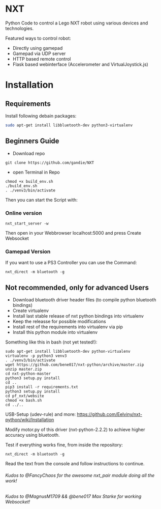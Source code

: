 # NXT

Python Code to control a Lego NXT robot using various devices and technologies.

Featured ways to control robot:
+ Directly using gamepad
+ Gamepad via UDP server
+ HTTP based remote control
+ Flask based webinterface (Accelerometer and VirtualJoystick.js)

# Installation

## Requirements

Install following debain packages:

```bash
sudo apt-get install libbluetooth-dev python3-virtualenv
```

## Beginners Guide

+ Download repo

```
git clone https://github.com/gandie/NXT
```

+ open Terminal in Repo

```
chmod +x build_env.sh
./build_env.sh
. ./venv3/bin/activate
```

Then you can start the Script with:

### Online version

```
nxt_start_server -w
```

Then open in your Webbrowser localhost:5000 and press Create Websocket


### Gamepad Version

If you want to use a PS3 Controller you can use the Command:

```
nxt_direct -m bluetooth -g
```

## Not recommended, only for advanced Users

+ Download bluetooth driver header files (to compile python bluetooth bindings)
+ Create virtualenv
+ Install last stable release of nxt python bindings into virtualenv
+ Keep the releasse for possible modifications
+ Install rest of the requirements into virtualenv via pip
+ Install this python module into virtualenv

Something like this in bash (not yet tested!):
```
sudo apt-get install libbluetooth-dev python-virtualenv
virtualenv -p python3 venv3
. ./venv3/bin/activate
wget https://github.com/bene017/nxt-python/archive/master.zip
unzip master.zip
cd nxt-python-master
python3 setup.py install
cd ..
pip3 install -r requirements.txt
python3 setup.py install
cd pf_nxt/website
chmod +x bash.sh
cd ../..
```

USB-Setup (udev-rule) and more:
https://github.com/Eelviny/nxt-python/wiki/Installation

Modify motor.py of this driver (nxt-python-2.2.2) to achieve higher accuracy
using bluetooth.

Test if everything works fine, from inside the repository:
```
nxt_direct -m bluetooth -g
```

Read the text from the console and follow instructions to continue.

###### Kudos to @FancyChaos for the awesome nxt_pair module doing all the work!
###### Kudos to @MagnusM1709 && @bene017 Max Starke for working Websocket!
